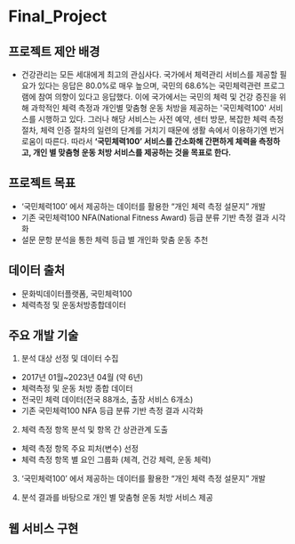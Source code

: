 # Final_Project

## 프로젝트 제안 배경
- 건강관리는 모든 세대에게 최고의 관심사다. 국가에서 체력관리 서비스를 제공할 필요가 있다는 응답은 80.0%로 매우 높으며, 국민의 68.6%는 국민체력관련 프로그램에 참여 의향이 있다고 응답했다. 이에 국가에서는 국민의 체력 및 건강 증진을 위해 과학적인 체력 측정과 개인별 맞춤형 운동 처방을 제공하는  '국민체력100' 서비스를 시행하고 있다. 그러나 해당 서비스는 사전 예약, 센터 방문, 복잡한 체력 측정 절차, 체력 인증 절차의 일련의 단계를 거치기 때문에 생활 속에서 이용하기엔 번거로움이 따른다.
따라서 <b>‘국민체력100’ 서비스를 간소화해 간편하게 체력을 측정하고, 개인 별 맞춤형 운동 처방 서비스를 제공하는 것을 목표로 한다.</b>

## 프로젝트 목표
 - ‘국민체력100’ 에서 제공하는 데이터를 활용한 “개인 체력 측정 설문지” 개발
 - 기존 국민체력100 NFA(National Fitness Award) 등급 분류 기반 측정 결과 시각화
 - 설문 문항 분석을 통한 체력 등급 별 개인화 맞춤 운동 추천

## 데이터 출처
 - 문화빅데이터플랫폼, 국민체력100 
 - 체력측정 및 운동처방종합데이터

## 주요 개발 기술
1. 분석 대상 선정 및 데이터 수집 
 - 2017년 01월~2023년 04월 (약 6년)
 - 체력측정 및 운동 처방 종합 데이터
 - 전국민 체력 데이터(전국 88개소, 출장 서비스 6개소)
 - 기존 국민체력100 NFA 등급 분류 기반 측정 결과 시각화

2. 체력 측정 항목 분석 및 항목 간 상관관계 도출
 - 체력 측정 항목 주요 피처(변수) 선정
 - 체력 측정 항목 별 요인 그룹화 (체격, 건강 체력, 운동 체력)

3. ‘국민체력100’ 에서 제공하는 데이터를 활용한 “개인 체력 측정 설문지” 개발

4. 분석 결과를 바탕으로 개인 별 맞춤형 운동 처방 서비스 제공

## 웹 서비스 구현
 

